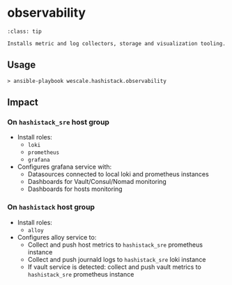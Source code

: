 # observability

```{admonition} Goal
:class: tip

Installs metric and log collectors, storage and visualization tooling.
```

## Usage

```{code-block}
> ansible-playbook wescale.hashistack.observability
```

## Impact

### On `hashistack_sre` host group

* Install roles:
    * `loki`
    * `prometheus`
    * `grafana`
* Configures grafana service with:
    * Datasources connected to local loki and prometheus instances
    * Dashboards for Vault/Consul/Nomad monitoring
    * Dashboards for hosts monitoring

### On `hashistack` host group

* Install roles:
    * `alloy`
* Configures alloy service to:
    * Collect and push host metrics to `hashistack_sre` prometheus instance
    * Collect and push journald logs to `hashistack_sre` loki instance
    * If vault service is detected: collect and push vault metrics to `hashistack_sre` prometheus instance
 
